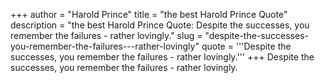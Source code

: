 +++
author = "Harold Prince"
title = "the best Harold Prince Quote"
description = "the best Harold Prince Quote: Despite the successes, you remember the failures - rather lovingly."
slug = "despite-the-successes-you-remember-the-failures---rather-lovingly"
quote = '''Despite the successes, you remember the failures - rather lovingly.'''
+++
Despite the successes, you remember the failures - rather lovingly.
